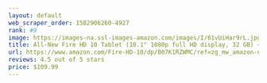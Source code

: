 ```yaml
---
layout: default 
﻿web_scraper_order: 1582906260-4927
rank: #9
image: https://images-na.ssl-images-amazon.com/images/I/61vUiHar9rL.jpg
title: All-New Fire HD 10 Tablet (10.1" 1080p full HD display, 32 GB) – Black
url: https://www.amazon.com/Fire-HD-10/dp/B07K1RZWMC/ref=zg_mw_amazon-devices_9?_encoding=UTF8&psc=1&refRID=HA8PT8MYS6XM4Z96RW7T
reviews: 4.5 out of 5 stars
price: $109.99 
---
```

